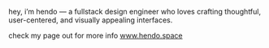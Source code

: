 
hey, i’m hendo — a fullstack design engineer who loves crafting thoughtful, user-centered, and visually appealing interfaces.

check my page out for more info www.hendo.space
